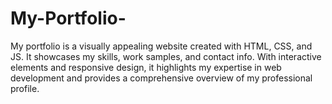 # My-Portfolio-
My portfolio is a visually appealing website created with HTML, CSS, and JS. It showcases my skills, work samples, and contact info. With interactive elements and responsive design, it highlights my expertise in web development and provides a comprehensive overview of my professional profile.
